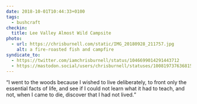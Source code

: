 ```yaml
---
date: 2018-10-01T10:44:33+0100
tags:
  - bushcraft
checkin:
  title: Lee Valley Almost Wild Campsite
photo:
  - url: https://chrisburnell.com/static/IMG_20180928_211757.jpg
    alt: a fire-roasted fish and campfire
syndicate_to:
  - https://twitter.com/iamchrisburnell/status/1046699014291443712
  - https://mastodon.social/users/chrisburnell/statuses/100819737636815913
---
```


<q>I went to the woods because I wished to live deliberately, to front only the essential facts of life, and see if I could not learn what it had to teach, and not, when I came to die, discover that I had not lived.</q>
